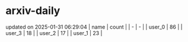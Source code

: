 # arxiv-daily
updated on 2025-01-31 06:29:04
| name | count |
| - | - |
| user_0 | 86 |
| user_3 | 18 |
| user_2 | 17 |
| user_1 | 23 |
